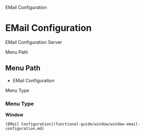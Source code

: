 
EMail Configuration
# EMail Configuration


EMail Configuration Server

Menu Path
## Menu Path



- EMail Configuration

Menu Type
### Menu Type

**Window**


```
[EMail Configuration](functional-guide/window/window-email-configuration.md)
```